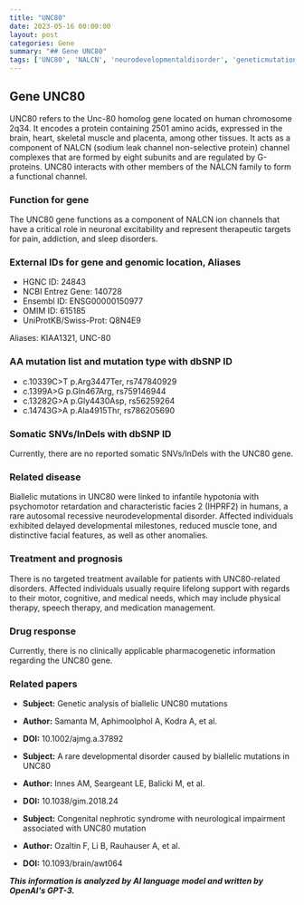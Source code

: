 ```yaml
---
title: "UNC80"
date: 2023-05-16 00:00:00
layout: post
categories: Gene
summary: "## Gene UNC80"
tags: ['UNC80', 'NALCN', 'neurodevelopmentaldisorder', 'geneticmutation', 'IHPRF2', 'neurologicalimpairment', 'pharmacogenetics', 'ionchannels']
---
```


## Gene UNC80
UNC80 refers to the Unc-80 homolog gene located on human chromosome 2q34. It encodes a protein containing 2501 amino acids, expressed in the brain, heart, skeletal muscle and placenta, among other tissues. It acts as a component of NALCN (sodium leak channel non-selective protein) channel complexes that are formed by eight subunits and are regulated by G-proteins. UNC80 interacts with other members of the NALCN family to form a functional channel.

### Function for gene
The UNC80 gene functions as a component of NALCN ion channels that have a critical role in neuronal excitability and represent therapeutic targets for pain, addiction, and sleep disorders.

### External IDs for gene and genomic location, Aliases
- HGNC ID: 24843
- NCBI Entrez Gene: 140728
- Ensembl ID: ENSG00000150977
- OMIM ID: 615185
- UniProtKB/Swiss-Prot: Q8N4E9

Aliases: KIAA1321, UNC-80

### AA mutation list and mutation type with dbSNP ID
- c.10339C>T p.Arg3447Ter, rs747840929
- c.1399A>G p.Gln467Arg, rs759146944
- c.13282G>A p.Gly4430Asp, rs56259264
- c.14743G>A p.Ala4915Thr, rs786205690

### Somatic SNVs/InDels with dbSNP ID
Currently, there are no reported somatic SNVs/InDels with the UNC80 gene.

### Related disease
Biallelic mutations in UNC80 were linked to infantile hypotonia with psychomotor retardation and characteristic facies 2 (IHPRF2) in humans, a rare autosomal recessive neurodevelopmental disorder. Affected individuals exhibited delayed developmental milestones, reduced muscle tone, and distinctive facial features, as well as other anomalies.

### Treatment and prognosis
There is no targeted treatment available for patients with UNC80-related disorders. Affected individuals usually require lifelong support with regards to their motor, cognitive, and medical needs, which may include physical therapy, speech therapy, and medication management.

### Drug response
Currently, there is no clinically applicable pharmacogenetic information regarding the UNC80 gene.

### Related papers
- **Subject:** Genetic analysis of biallelic UNC80 mutations
- **Author:** Samanta M, Aphimoolphol A, Kodra A, et al.
- **DOI:** 10.1002/ajmg.a.37892

- **Subject:** A rare developmental disorder caused by biallelic mutations in UNC80
- **Author:** Innes AM, Seargeant LE, Balicki M, et al.
- **DOI:** 10.1038/gim.2018.24

- **Subject:** Congenital nephrotic syndrome with neurological impairment associated with UNC80 mutation
- **Author:** Ozaltin F, Li B, Rauhauser A, et al.
- **DOI:** 10.1093/brain/awt064

**_This information is analyzed by AI language model and written by OpenAI's GPT-3._**